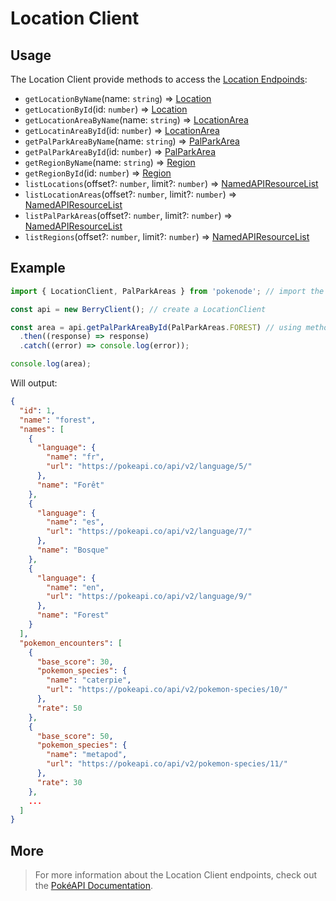 # Location Client

## Usage

The Location Client provide methods to access the [Location Endpoinds](https://pokeapi.co/docs/v2#locations-section):

- `getLocationByName`(name: `string`) => [Location](typings/location-typings?id=location)
- `getLocationById`(id: `number`) => [Location](typings/location-typings?id=locaton)
- `getLocationAreaByName`(name: `string`) => [LocationArea](typings/location-typings?id=location-area)
- `getLocatinAreaById`(id: `number`) => [LocationArea](typings/location-typings?id=location-area)
- `getPalParkAreaByName`(name: `string`) => [PalParkArea](typings/location-typings?id=pal-park-area)
- `getPalParkAreaById`(id: `number`) => [PalParkArea](typings/location-typings?id=pal-park-area)
- `getRegionByName`(name: `string`) => [Region](typings/location-typings?id=region)
- `getRegionById`(id: `number`) => [Region](typings/location-typings?id=region)
- `listLocations`(offset?: `number`, limit?: `number`) => [NamedAPIResourceList](typings/common-typings?id=named-api-resource-list)
- `listLocationAreas`(offset?: `number`, limit?: `number`) => [NamedAPIResourceList](typings/common-typings?id=named-api-resource-list)
- `listPalParkAreas`(offset?: `number`, limit?: `number`) => [NamedAPIResourceList](typings/common-typings?id=named-api-resource-list)
- `listRegions`(offset?: `number`, limit?: `number`) => [NamedAPIResourceList](typings/common-typings?id=named-api-resource-list)

## Example

```js
import { LocationClient, PalParkAreas } from 'pokenode'; // import the LocationClient (PalParkAreas enum is fully optional)

const api = new BerryClient(); // create a LocationClient

const area = api.getPalParkAreaById(PalParkAreas.FOREST) // using method getPalParkAreaById() 
  .then((response) => response)
  .catch((error) => console.log(error));

console.log(area);
```

Will output:

```json
{
  "id": 1,
  "name": "forest",
  "names": [
    {
      "language": {
        "name": "fr",
        "url": "https://pokeapi.co/api/v2/language/5/"
      },
      "name": "Forêt"
    },
    {
      "language": {
        "name": "es",
        "url": "https://pokeapi.co/api/v2/language/7/"
      },
      "name": "Bosque"
    },
    {
      "language": {
        "name": "en",
        "url": "https://pokeapi.co/api/v2/language/9/"
      },
      "name": "Forest"
    }
  ],
  "pokemon_encounters": [
    {
      "base_score": 30,
      "pokemon_species": {
        "name": "caterpie",
        "url": "https://pokeapi.co/api/v2/pokemon-species/10/"
      },
      "rate": 50
    },
    {
      "base_score": 50,
      "pokemon_species": {
        "name": "metapod",
        "url": "https://pokeapi.co/api/v2/pokemon-species/11/"
      },
      "rate": 30
    },
    ...
  ]
}
```

## More

> For more information about the Location Client endpoints, check out the [PokéAPI Documentation](https://pokeapi.co/docs/v2#locations-section).
